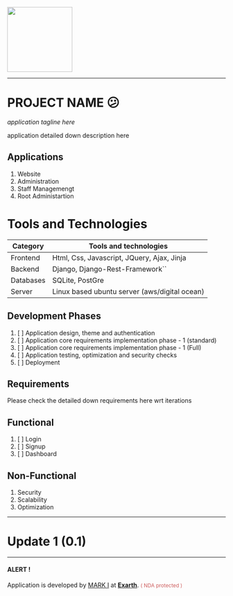 <p>
  <a href="https://exarth.com/">
  <img src="https://exarth.com/static/exarth/theme/logo-red-1000.svg" height="150">
  </a>
</p>
<hr>

# PROJECT NAME 😕 

_application tagline here_

application detailed down description here

## Applications

1. Website
2. Administration
3. Staff Managemengt
4. Root Administartion

# Tools and Technologies


| Category  | Tools and technologies                        |
| --------- | --------------------------------------------- |
| Frontend  | Html, Css, Javascript, JQuery, Ajax, Jinja    |
| Backend   | Django, Django-Rest-Framework``               |
| Databases | SQLite, PostGre                               |
| Server    | Linux based ubuntu server (aws/digital ocean) |

## Development Phases

1. [ ]  Application design, theme and authentication
2. [ ]  Application core requirements implementation phase - 1 (standard)
3. [ ]  Application core requirements implementation phase - 1 (Full)
4. [ ]  Application testing, optimization and security checks
5. [ ]  Deployment

## Requirements

Please check the detailed down requirements here wrt iterations

## Functional

1. [ ]  Login
2. [ ]  Signup
3. [ ]  Dashboard

## Non-Functional

1. Security
2. Scalability
3. Optimization

<hr>

# Update 1 (0.1)

---

<h4>ALERT !</h4>
<p>Application is developed by <a href="https://github.com/IkramKhan-DevOps/">MARK I</a> at <b><a href="https://exarth.com">Exarth</a></b>.
<small style="color: indianred">( NDA protected )</small>
</p>
